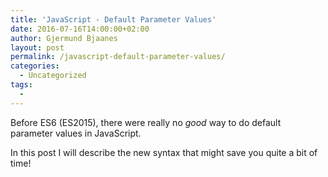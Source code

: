 ```yaml
---
title: 'JavaScript - Default Parameter Values'
date: 2016-07-16T14:00:00+02:00
author: Gjermund Bjaanes
layout: post
permalink: /javascript-default-parameter-values/
categories:
  - Uncategorized
tags:
  -
---
```


Before ES6 (ES2015), there were really no *good* way to do default parameter values
in JavaScript.

In this post I will describe the new syntax that might save you quite a bit of time!

<!--more-->

&nbsp;

